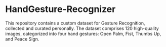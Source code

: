 # HandGesture-Recognizer
This repository contains a custom dataset for Gesture Recognition, collected and curated personally. The dataset comprises 120 high-quality images, categorized into four hand gestures: Open Palm, Fist, Thumbs Up, and Peace Sign.
